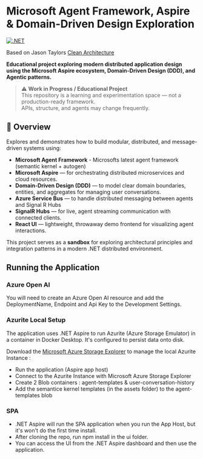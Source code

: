 # Microsoft Agent Framework, Aspire & Domain-Driven Design Exploration

[![.NET](https://github.com/jonathandbailey/the-infinite-loop-semantic-kernel/actions/workflows/dotnet.yml/badge.svg)](https://github.com/jonathandbailey/the-infinite-loop-semantic-kernel/actions/workflows/dotnet.yml)

Based on Jason Taylors [Clean Architecture](https://github.com/jasontaylordev/CleanArchitecture)

**Educational project exploring modern distributed application design using the Microsoft Aspire ecosystem, Domain-Driven Design (DDD), and Agentic patterns.**

> ⚠️ **Work in Progress / Educational Project**  
> This repository is a learning and experimentation space — not a production-ready framework.  
> APIs, structure, and agents may change frequently.

## 🚀 Overview

Explores and demonstrates how to build modular, distributed, and message-driven systems using:

- **Microsoft Agent Framework** - Microsofts latest agent framework (semantic kernel + autogen)
- **Microsoft Aspire** — for orchestrating distributed microservices and cloud resources.  
- **Domain-Driven Design (DDD)** — to model clear domain boundaries, entities, and aggregates for managing user conversations.
- **Azure Service Bus** — to handle distributed messaging between agents and Signal R Hubs
- **SignalR Hubs** — for live, agent streaming communication with connected clients.  
- **React UI** — lightweight, throwaway demo frontend for visualizing agent interactions.

This project serves as a **sandbox** for exploring architectural principles and integration patterns in a modern .NET distributed environment.

## Running the Application

### Azure Open AI 
You will need to create an  Azure Open AI resource and add the DeploymentName, Endpoint and Api Key to the Development Settings.

### Azurite Local Setup
The application uses .NET Aspire to run Azurite (Azure Storage Emulator) in a container in Docker Desktop. It's configured to persist data onto disk.

Download the [Microsoft Azure Storage Explorer](https://azure.microsoft.com/en-us/products/storage/storage-explorer) to manage the local Azurite Instance : 

- Run the application (Aspire app host)
- Connect to the Azurite Instance with Microsoft Azure Storage Explorer
- Create 2 Blob containers : agent-templates & user-conversation-history
- Add the semantice kernel templates (in the assets folder) to the agent-templates blob

### SPA
- .NET Aspire will run the SPA application when you run the App Host, but it's won't do the first time install. 
- After cloning the repo, run npm install in the ui folder.
- You can access the UI from the .NET Aspire dashboard and then use the application.





